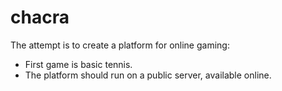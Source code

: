 # chacra

The attempt is to create a platform for online gaming:
* First game is basic tennis.
* The platform should run on a public server, available online.

